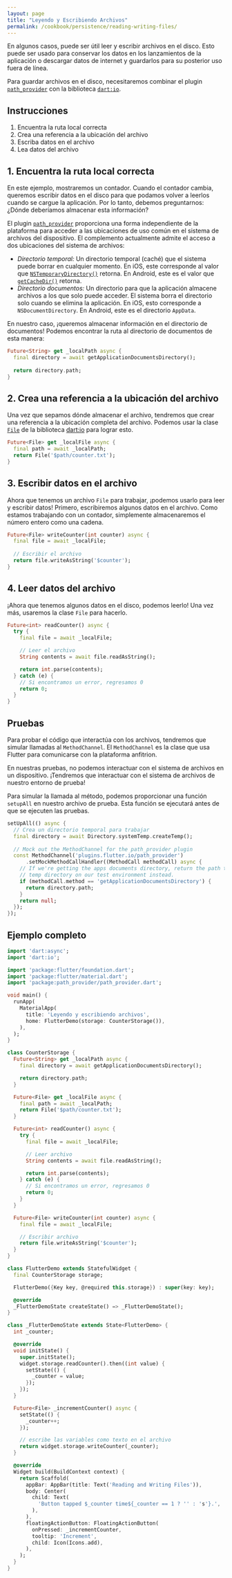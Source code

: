 ```yaml
---
layout: page
title: "Leyendo y Escribiendo Archivos"
permalink: /cookbook/persistence/reading-writing-files/
---
```


En algunos casos, puede ser útil leer y escribir archivos en el disco. Esto puede 
ser usado para conservar los datos en los lanzamientos de la aplicación o descargar 
datos de internet y guardarlos para su posterior uso fuera de línea.

Para guardar archivos en el disco, necesitaremos combinar el plugin
[`path_provider`](https://pub.dartlang.org/packages/path_provider) con 
la biblioteca [`dart:io`](https://docs.flutter.io/flutter/dart-io/dart-io-library.html).

  
## Instrucciones

  1. Encuentra la ruta local correcta
  2. Crea una referencia a la ubicación del archivo
  3. Escriba datos en el archivo
  4. Lea datos del archivo
  
## 1. Encuentra la ruta local correcta

En este ejemplo, mostraremos un contador. Cuando el contador cambia, queremos escribir 
datos en el disco para que podamos volver a leerlos cuando se cargue la aplicación. Por 
lo tanto, debemos preguntarnos: ¿Dónde deberíamos almacenar esta información?

El plugin [`path_provider`](https://pub.dartlang.org/packages/path_provider) 
proporciona una forma independiente de la plataforma para acceder a las ubicaciones de 
uso común en el sistema de archivos del dispositivo. El complemento actualmente admite 
el acceso a dos ubicaciones del sistema de archivos:

  * *Directorio temporal:* Un directorio temporal (caché) que el sistema puede borrar 
  en cualquier momento. En iOS, este corresponde al valor que 
  [`NSTemporaryDirectory()`](https://developer.apple.com/reference/foundation/1409211-nstemporarydirectory) 
  retorna. En Android, este es el valor que 
  [`getCacheDir()`](https://developer.android.com/reference/android/content/Context.html#getCacheDir()) 
  retorna.
  * *Directorio documentos:* Un directorio para que la aplicación almacene archivos 
  a los que solo puede acceder. El sistema borra el directorio solo cuando se elimina 
  la aplicación. En iOS, esto corresponde a `NSDocumentDirectory`. En Android, este 
  es el directorio `AppData`.
  
En nuestro caso, ¡queremos almacenar información en el directorio de documentos! 
Podemos encontrar la ruta al directorio de documentos de esta manera:
  
<!-- skip -->
```dart
Future<String> get _localPath async {
  final directory = await getApplicationDocumentsDirectory();
  
  return directory.path;
}
```

## 2. Crea una referencia a la ubicación del archivo

Una vez que sepamos dónde almacenar el archivo, tendremos que crear una referencia a la 
ubicación completa del archivo. Podemos usar la clase [`File`](https://docs.flutter.io/flutter/dart-io/File-class.html) 
de la biblioteca [dart:io](https://docs.flutter.io/flutter/dart-io/dart-io-library.html)
para lograr esto.

<!-- skip -->
```dart
Future<File> get _localFile async {
  final path = await _localPath;
  return File('$path/counter.txt');
}
```

## 3. Escribir datos en el archivo

Ahora que tenemos un archivo `File` para trabajar, ¡podemos usarlo para leer y escribir datos! 
Primero, escribiremos algunos datos en el archivo. Como estamos trabajando con un contador, 
simplemente almacenaremos el número entero como una cadena.

<!-- skip -->
```dart
Future<File> writeCounter(int counter) async {
  final file = await _localFile;
  
  // Escribir el archivo
  return file.writeAsString('$counter');
}
``` 

## 4. Leer datos del archivo

¡Ahora que tenemos algunos datos en el disco, podemos leerlo! Una vez más, usaremos la clase 
`File` para hacerlo.

<!-- skip -->
```dart
Future<int> readCounter() async {
  try {
    final file = await _localFile;

    // Leer el archivo
    String contents = await file.readAsString();

    return int.parse(contents);
  } catch (e) {
    // Si encontramos un error, regresamos 0
    return 0;
  }
}
``` 

## Pruebas

Para probar el código que interactúa con los archivos, tendremos que simular llamadas al 
`MethodChannel`. El `MethodChannel` es la clase que usa Flutter para comunicarse con la 
plataforma anfitrion.

En nuestras pruebas, no podemos interactuar con el sistema de archivos en un dispositivo. 
¡Tendremos que interactuar con el sistema de archivos de nuestro entorno de prueba!

Para simular la llamada al método, podemos proporcionar una función `setupAll` en nuestro 
archivo de prueba. Esta función se ejecutará antes de que se ejecuten las pruebas.

<!-- skip -->
```dart
setUpAll(() async {
  // Crea un directorio temporal para trabajar
  final directory = await Directory.systemTemp.createTemp();
  
  // Mock out the MethodChannel for the path_provider plugin
  const MethodChannel('plugins.flutter.io/path_provider')
      .setMockMethodCallHandler((MethodCall methodCall) async {
    // If we're getting the apps documents directory, return the path to the
    // temp directory on our test environment instead.
    if (methodCall.method == 'getApplicationDocumentsDirectory') {
      return directory.path;
    }
    return null;
  });
});
``` 

## Ejemplo completo

```dart
import 'dart:async';
import 'dart:io';

import 'package:flutter/foundation.dart';
import 'package:flutter/material.dart';
import 'package:path_provider/path_provider.dart';

void main() {
  runApp(
    MaterialApp(
      title: 'Leyendo y escribiendo archivos',
      home: FlutterDemo(storage: CounterStorage()),
    ),
  );
}

class CounterStorage {
  Future<String> get _localPath async {
    final directory = await getApplicationDocumentsDirectory();

    return directory.path;
  }

  Future<File> get _localFile async {
    final path = await _localPath;
    return File('$path/counter.txt');
  }

  Future<int> readCounter() async {
    try {
      final file = await _localFile;

      // Leer archivo
      String contents = await file.readAsString();

      return int.parse(contents);
    } catch (e) {
      // Si encontramos un error, regresamos 0
      return 0;
    }
  }

  Future<File> writeCounter(int counter) async {
    final file = await _localFile;

    // Escribir archivo
    return file.writeAsString('$counter');
  }
}

class FlutterDemo extends StatefulWidget {
  final CounterStorage storage;

  FlutterDemo({Key key, @required this.storage}) : super(key: key);

  @override
  _FlutterDemoState createState() => _FlutterDemoState();
}

class _FlutterDemoState extends State<FlutterDemo> {
  int _counter;

  @override
  void initState() {
    super.initState();
    widget.storage.readCounter().then((int value) {
      setState(() {
        _counter = value;
      });
    });
  }

  Future<File> _incrementCounter() async {
    setState(() {
      _counter++;
    });

    // escribe las variables como texto en el archivo
    return widget.storage.writeCounter(_counter);
  }

  @override
  Widget build(BuildContext context) {
    return Scaffold(
      appBar: AppBar(title: Text('Reading and Writing Files')),
      body: Center(
        child: Text(
          'Button tapped $_counter time${_counter == 1 ? '' : 's'}.',
        ),
      ),
      floatingActionButton: FloatingActionButton(
        onPressed: _incrementCounter,
        tooltip: 'Increment',
        child: Icon(Icons.add),
      ),
    );
  }
}
```
